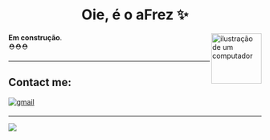 <h1 align="center">Oie, é o aFrez ✨</a></h1>

<img src="https://i.pinimg.com/originals/66/89/4c/66894c18d23f3be16abf2922240e0d4f.jpg" alt="ilustração de um computador" min-width="100px" width="100px" align="right">

<p align="left"> 
  <strong>Em construção</strong>.<br>
  ⛑⛑⛑
</p>

---
## Contact me:
<a href="mailto:arthutfreztedardi@gmail.com" target="_blank">
<img src=https://img.shields.io/badge/gmail-%2300acee.svg?color=EA4335&style=for-the-badge&logo=gmail&logoColor=white alt=gmail style="margin-bottom: 5px;" />


---

![](https://komarev.com/ghpvc/?username=iuricode&color=006bed)
